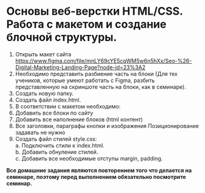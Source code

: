 # Основы веб-верстки HTML/CSS. Работа с макетом и создание блочной структуры.

1. Открыть макет сайта https://www.figma.com/file/mnLY69cYE5cqWM5w6n5hXx/Seo-%26-Digital-Marketing-Landing-Page?node-id=23%3A2
2. Необходимо представить разбиение часть на блоки (Для тех учеников, которые умеют работать с
   Figma, разбить представленную на скриншоте часть на блоки, как в семинаре).
3. Создать новую папку.
4. Создать файл index.html.
5. В соответствии с макетом необходимо:
6. Добавить все блоки по сайту
7. Добавить все наполнение блоков (html контент)
8. Все заголовки, параграфы кнопки и изображения Позиционирование задавать не нужно
9. Создать файл стилей style.css:<br> 
   a. Подключить стили к index.html.<br> 
   b. Добавить обнуление стилей.<br> 
   c. Добавить все необходимые отступы margin, padding.

**Все домашние задания являются повторением того что делается на семинаре, поэтому перед выполнением обязательно посмотрите семинар.**